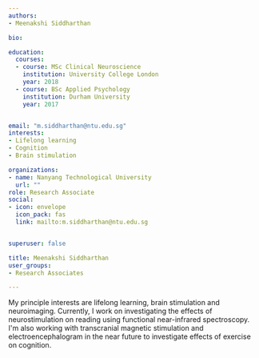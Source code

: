 ```yaml
---
authors:
- Meenakshi Siddharthan

bio: 

education:
  courses:
  - course: MSc Clinical Neuroscience
    institution: University College London
    year: 2018
  - course: BSc Applied Psychology
    institution: Durham University
    year: 2017


email: "m.siddharthan@ntu.edu.sg"
interests: 
- Lifelong learning
- Cognition
- Brain stimulation

organizations:
- name: Nanyang Technological University
  url: ""
role: Research Associate
social:
- icon: envelope
  icon_pack: fas
  link: mailto:m.siddharthan@ntu.edu.sg


superuser: false

title: Meenakshi Siddharthan
user_groups:
- Research Associates

---
```


My principle interests are lifelong learning, brain stimulation and neuroimaging. Currently, I work on investigating the effects of neurostimulation on reading using functional near-infrared spectroscopy. I'm also working with transcranial magnetic stimulation and electroencephalogram in the near future to investigate effects of exercise on cognition.
